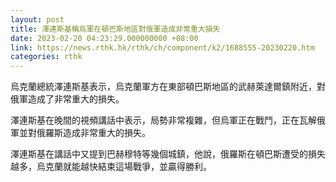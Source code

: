 ```yaml
---
layout: post
title: 澤連斯基稱烏軍在頓巴斯地區對俄軍造成非常重大損失
date: 2023-02-20 04:23:29.000000000 +08:00
link: https://news.rthk.hk/rthk/ch/component/k2/1688555-20230220.htm
categories: rthk
---
```


烏克蘭總統澤連斯基表示，烏克蘭軍方在東部頓巴斯地區的武赫萊達爾鎮附近，對俄軍造成了非常重大的損失。

澤連斯基在晚間的視頻講話中表示，局勢非常複雜，但烏軍正在戰鬥，正在瓦解俄軍並對俄羅斯造成非常重大的損失。

澤連斯基在講話中又提到巴赫穆特等幾個城鎮，他說，俄羅斯在頓巴斯遭受的損失越多，烏克蘭就能越快結束這場戰爭，並贏得勝利。
